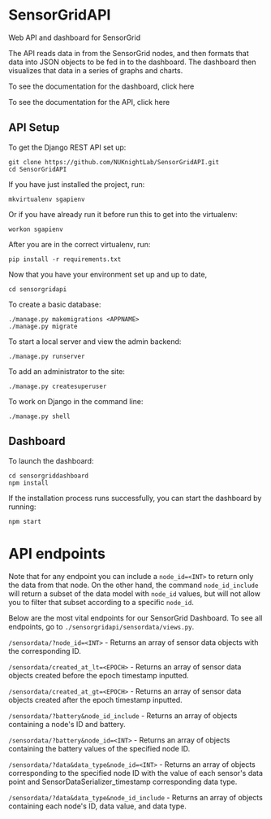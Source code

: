 # SensorGridAPI
Web API and dashboard for SensorGrid

The API reads data in from the SensorGrid nodes, and then formats that data into JSON objects to be fed in to the dashboard. The dashboard then visualizes that data in a series of graphs and charts. 

To see the documentation for the dashboard, click here

To see the documentation for the API, click here


## API Setup
To get the Django REST API set up:

```
git clone https://github.com/NUKnightLab/SensorGridAPI.git
cd SensorGridAPI
```
If you have just installed the project, run:
```
mkvirtualenv sgapienv
```
Or if you have already run it before run this to get into the virtualenv:
```
workon sgapienv
```
After you are in the correct virtualenv, run:
```
pip install -r requirements.txt
```
Now that you have your environment set up and up to date,
```
cd sensorgridapi
```
To create a basic database:
```
./manage.py makemigrations <APPNAME>
./manage.py migrate
```
To start a local server and view the admin backend:
```
./manage.py runserver
```
To add an administrator to the site:
```
./manage.py createsuperuser
```
To work on Django in the command line:
```
./manage.py shell
```
## Dashboard
To launch the dashboard:
```
cd sensorgriddashboard
npm install
```
If the installation process runs successfully, you can start the dashboard by running:
```
npm start
```

# API endpoints
Note that for any endpoint you can include a `node_id=<INT>` to return only the data from that node. On the other hand, the command `node_id_include` will return a subset of the data model with `node_id` values, but will not allow you to filter that subset according to a specific `node_id`.

Below are the most vital endpoints for our SensorGrid Dashboard. To see all endpoints, go to `./sensorgridapi/sensordata/views.py`.

`/sensordata/?node_id=<INT>` - Returns an array of sensor data objects with the corresponding ID.

`/sensordata/created_at_lt=<EPOCH>` - Returns an array of sensor data objects created before the epoch timestamp inputted.

`/sensordata/created_at_gt=<EPOCH>` - Returns an array of sensor data objects created after the epoch timestamp inputted.

`/sensordata/?battery&node_id_include` - Returns an array of objects containing a node's ID and battery.

`/sensordata/?battery&node_id=<INT>` - Returns an array of objects containing the battery values of the specified node ID.

`/sensordata/?data&data_type&node_id=<INT>` - Returns an array of objects corresponding to the specified node ID with the value of each sensor's data point and SensorDataSerializer_timestamp corresponding data type.

`/sensordata/?data&data_type&node_id_include` - Returns an array of objects containing each node's ID, data value, and data type.
